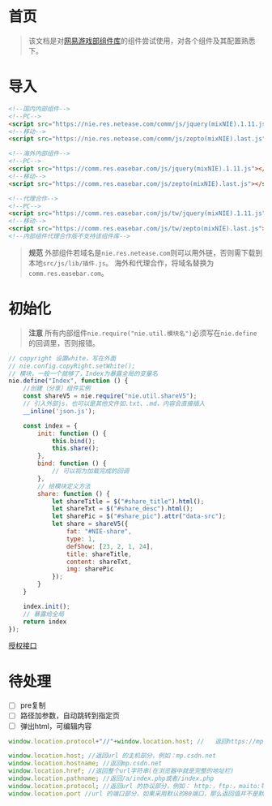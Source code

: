 # 首页
> 该文档是对[网易游戏部组件库](http://webpack.nie.netease.com/index.html)的组件尝试使用，对各个组件及其配置熟悉下。

# 导入
```html
<!--国内内部组件-->
<!--PC-->
<script src="https://nie.res.netease.com/comm/js/jquery(mixNIE).1.11.js"></script>
<!--移动-->
<script src="https://nie.res.netease.com/comm/js/zepto(mixNIE).last.js"></script>

<!--海外内部组件-->
<!--PC-->
<script src="https://comm.res.easebar.com/js/jquery(mixNIE).1.11.js"></script>
<!--移动-->
<script src="https://comm.res.easebar.com/js/zepto(mixNIE).last.js"></script>

<!--代理合作-->
<!--PC-->
<script src="https://comm.res.easebar.com/js/tw/jquery(mixNIE).1.11.js"></script>
<!--移动-->
<script src="https://comm.res.easebar.com/js/tw/zepto(mixNIE).last.js"></script>
<!--内部组件代理合作版不支持该组件库-->
```

> **规范** 外部组件若域名是`nie.res.netease.com`则可以用外链，否则需下载到本地`src/js/lib/插件.js`。
> 海外和代理合作，将域名替换为`comm.res.easebar.com`。

# 初始化
> **注意** 所有内部组件`nie.require("nie.util.模块名")`必须写在`nie.define`的回调里，否则报错。

```js
// copyright 设置white，写在外面
// nie.config.copyRight.setWhite();
// 模块，一般一个就够了，Index为暴露全局的变量名
nie.define("Index", function () {
    //创建（分享）组件实例
    const shareV5 = nie.require("nie.util.shareV5");
    // 引入外部js，也可以是其他文件如.txt、.md，内容会直接插入
    __inline('json.js');

    const index = {
        init: function () {
            this.bind();
            this.share();
        },
        bind: function () {
            // 可以视为加载完成的回调
        },
        // 给模块定义方法
        share: function () {
            let shareTitle = $("#share_title").html();
            let shareTxt = $("#share_desc").html();
            let sharePic = $("#share_pic").attr("data-src");
            let share = shareV5({
                fat: "#NIE-share",
                type: 1,
                defShow: [23, 2, 1, 24],
                title: shareTitle,
                content: shareTxt,
                img: sharePic
            });
        }
    }

    index.init();
    // 暴露给全局
    return index
});
```
[授权接口](https://note.youdao.com/ynoteshare/index.html?id=6d1b1b5e350a6faabb680d814418292b&type=note&_time=1689903109543)


# 待处理
- [ ] pre复制
- [ ] 路径加参数，自动跳转到指定页
- [ ] 弹出html，可编辑内容

```js
window.location.protocol+"//"+window.location.host; //   返回https://mp.csdn.net

window.location.host; //返回url 的主机部分，例如：mp.csdn.net  
window.location.hostname; //返回mp.csdn.net
window.location.href; //返回整个url字符串(在浏览器中就是完整的地址栏)
window.location.pathname; //返回/a/index.php或者/index.php  
window.location.protocol; //返回url 的协议部分，例如： http:，ftp:，maito:等等。  
window.location.port //url 的端口部分，如果采用默认的80端口，那么返回值并不是默认的80而是空字符  
 
```